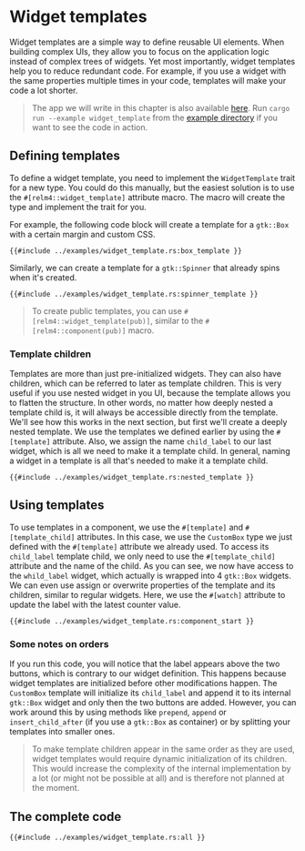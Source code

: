 # Widget templates

Widget templates are a simple way to define reusable UI elements. 
When building complex UIs, they allow you to focus on the application logic instead of complex trees of widgets.
Yet most importantly, widget templates help you to reduce redundant code.
For example, if you use a widget with the same properties multiple times in your code, templates will make your code a lot shorter.

> The app we will write in this chapter is also available [here](https://github.com/Relm4/Relm4/blob/main/examples/widget_template.rs).
> Run `cargo run --example widget_template` from the [example directory](https://github.com/Relm4/Relm4/tree/main/examples) if you want to see the code in action.
## Defining templates

To define a widget template, you need to implement the `WidgetTemplate` trait for a new type.
You could do this manually, but the easiest solution is to use the `#[relm4::widget_template]` attribute macro.
The macro will create the type and implement the trait for you.

For example, the following code block will create a template for a `gtk::Box` with a certain margin and custom CSS.

```rust,no_run,noplayground
{{#include ../examples/widget_template.rs:box_template }}
```
Similarly, we can create a template for a `gtk::Spinner` that already spins when it's created.
```rust,no_run,noplayground
{{#include ../examples/widget_template.rs:spinner_template }}
```
> To create public templates, you can use `#[relm4::widget_template(pub)]`, similar to the `#[relm4::component(pub)]` macro.
### Template children
Templates are more than just pre-initialized widgets.
They can also have children, which can be referred to later as template children.
This is very useful if you use nested widget in you UI, because the template allows you to flatten the structure.
In other words, no matter how deeply nested a template child is, it will always be accessible directly from the template.
We'll see how this works in the next section, but first we'll create a deeply nested template.
We use the templates we defined earlier by using the `#[template]` attribute.
Also, we assign the name `child_label` to our last widget, which is all we need to make it a template child.
In general, naming a widget in a template is all that's needed to make it a template child.
```rust,no_run,noplayground
{{#include ../examples/widget_template.rs:nested_template }}
```
## Using templates
To use templates in a component, we use the `#[template]` and `#[template_child]` attributes.
In this case, we use the `CustomBox` type we just defined with the `#[template]` attribute we already used.
To access its `child_label` template child, we only need to use the `#[template_child]` attribute and the name of the child.
As you can see, we now have access to the `whild_label` widget, which actually is wrapped into 4 `gtk::Box` widgets.
We can even use assign or overwrite properties of the template and its children, similar to regular widgets.
Here, we use the `#[watch]` attribute to update the label with the latest counter value.
```rust,no_run,noplayground
{{#include ../examples/widget_template.rs:component_start }}
```
### Some notes on orders
If you run this code, you will notice that the label appears above the two buttons, which is contrary to our widget definition.
This happens because widget templates are initialized before other modifications happen.
The `CustomBox` template will initialize its `child_label` and append it to its internal `gtk::Box` widget and only then the two buttons are added.
However, you can work around this by using methods like `prepend`, `append` or `insert_child_after` (if you use a `gtk::Box` as container) or by splitting your templates into smaller ones.
> To make template children appear in the same order as they are used, widget templates would require dynamic initialization of its children.
> This would increase the complexity of the internal implementation by a lot (or might not be possible at all) and is therefore not planned at the moment.
## The complete code
```rust,no_run,noplayground
{{#include ../examples/widget_template.rs:all }}
```